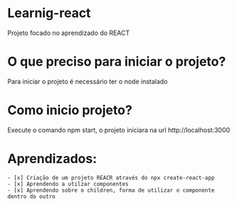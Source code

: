 # Learnig-react
Projeto focado no aprendizado do REACT

# O que preciso para iniciar o projeto?
Para iniciar o projeto é necessário ter o node instalado

# Como inicio projeto?
Execute o comando npm start, o projeto iniciara na url http://localhost:3000


 # Aprendizados: 
    - [x] Criação de um projeto REACR através do npx create-react-app
    - [x] Aprendendo a utilzar componentes
    - [x] Aprendendo sobre o children, forma de utilizar o componente dentro do outro